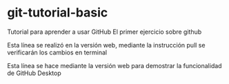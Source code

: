 # git-tutorial-basic
Tutorial para aprender a usar GitHub
El primer ejercicio sobre github

Esta línea se realizó en la versión web, mediante la instrucción pull se verificarán los cambios en terminal

Esta línea se hace mediante la versión web para demostrar la funcionalidad de GitHub Desktop
